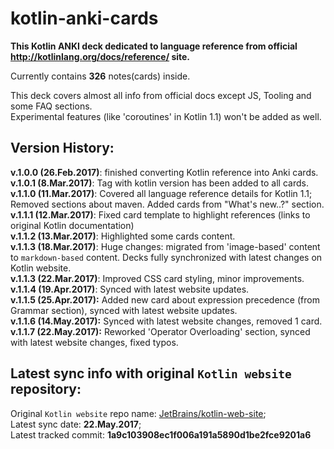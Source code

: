 # kotlin-anki-cards

**This Kotlin ANKI deck dedicated to language reference from official <http://kotlinlang.org/docs/reference/> site.**  

Currently contains **326** notes(cards) inside.

This deck covers almost all info from official docs except JS, Tooling and some FAQ sections.  
Experimental features (like 'coroutines' in Kotlin 1.1) won't be added as well.  

## Version History:
**v.1.0.0 (26.Feb.2017)**: finished converting Kotlin reference into Anki cards.  
**v.1.0.1 (8.Mar.2017)**: Tag with kotlin version has been added to all cards.  
**v.1.1.0 (11.Mar.2017)**: Covered all language reference details for Kotlin 1.1; Removed sections about maven. Added cards from "What's new..?" section.  
**v.1.1.1 (12.Mar.2017)**: Fixed card template to highlight references (links to original Kotlin documentation)  
**v.1.1.2 (13.Mar.2017)**: Highlighted some cards content.  
**v.1.1.3 (18.Mar.2017)**: Huge changes: migrated from 'image-based' content to `markdown-based` content. Decks fully synchronized with latest changes on Kotlin website.  
**v.1.1.3 (22.Mar.2017)**: Improved CSS card styling, minor improvements.  
**v.1.1.4 (19.Apr.2017)**: Synced with latest website updates.  
**v.1.1.5 (25.Apr.2017):** Added new card about expression precedence (from Grammar section), synced with latest website updates.  
**v.1.1.6 (14.May.2017):** Synced with latest website changes, removed 1 card.  
**v.1.1.7 (22.May.2017):** Reworked 'Operator Overloading' section, synced with latest website changes, fixed typos.  

## Latest sync info with original `Kotlin website` repository:
Original `Kotlin website` repo name: [JetBrains/kotlin-web-site](https://github.com/JetBrains/kotlin-web-site);  
Latest sync date: **22.May.2017**;  
Latest tracked commit: **1a9c103908ec1f006a191a5890d1be2fce9201a6**  
